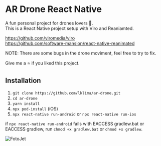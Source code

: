 # AR Drone React Native

A fun personal project for drones lovers 🥰.</br>
This is a React Native project setup with Viro and Reaniamted.

https://github.com/viromedia/viro </br>
https://github.com/software-mansion/react-native-reanimated

NOTE: There are some bugs in the drone moviment, feel free to try to fix.

Give me a ⭐️ if you liked this project.

## Installation

1. `git clone https://github.com/lklima/ar-drone.git`
2. `cd ar-drone`
3. `yarn install`
4. `npx pod-install` (iOS)
5. `npx react-native run-android` or `npx react-native run-ios`

if `npx react-native run-android` fails with EACCESS gradlew.bat or EACCESS gradlew, run `chmod +x gradlew.bat` or `chmod +x gradlew`.

![FotoJet](./demo.gif)
